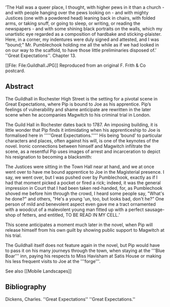 ‘The Hall was a queer place, I thought, with higher pews in it than a church - and with people hanging over the pews looking on - and with mighty Justices (one with a powdered head) leaning back in chairs, with folded arms, or taking snuff, or going to sleep, or writing, or reading the newspapers - and with some shining black portraits on the walls, which my unartistic eye regarded as a composition of hardbake and sticking-plaister. Here, in a corner, my indentures were duly signed and attested, and I was "bound;" Mr. Pumblechook holding me all the while as if we had looked in on our way to the scaffold, to have those little preliminaries disposed of.’ ''Great Expectations''. Chapter 13.

[[File: File:Guildhall.JPG]] Reproduced from an original F. Frith & Co postcard.


## Abstract
The Guildhall in Rochester High Street is the setting for a pivotal scene in Great Expectations, where Pip is bound to Joe as his apprentice. Pip’s feelings of vulnerability and shame anticipate are rewritten in the later scene when he accompanies Magwitch to his criminal trial in London.


The Guild Hall in Rochester dates back to 1787. An imposing building, it is little wonder that Pip finds it intimidating  when his apprenticeship to Joe is formalised here in '''''Great Expectations.''''' His being ‘bound’ to particular characters and places, often against his will, is one of the keynotes of the novel. Ironic connections between himself and Magwitch infiltrate the scene, as a resentful Pip uses images of arrest and incarceration to depict his resignation to becoming a blacksmith:

The Justices were sitting in the Town Hall near at hand, and we at once went over to have me bound apprentice to Joe in the Magisterial presence. I say, we went over, but I was pushed over by Pumblechook, exactly as if I had that moment picked a pocket or fired a rick; indeed, it was the general impression in Court that I had been taken red-handed, for, as Pumblechook shoved me before him through the crowd, I heard some people say, "What's he done?" and others, "He's a young 'un, too, but looks bad, don't he?” One person of mild and benevolent aspect even gave me a tract ornamented with a woodcut of a malevolent young man fitted up with a perfect sausage-shop of fetters, and entitled, TO BE READ IN MY CELL.’

This scene anticipates a moment much later in the novel, when Pip will release himself from his own guilt by showing public support to Magwitch at his trial. 

The Guildhall itself does not feature again in the novel, but Pip would have to pass it on his many journeys through the town, when staying at the '''Blue Boar''' inn, paying his respects to Miss Havisham at Satis House or making his less frequent visits to Joe at the '''forge'''.


See also [[Mobile Landscapes]]


## Bibliography
Dickens, Charles. ''Great Expectations'' ''Great Expectations.''
